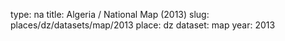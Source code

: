 type: na
title: Algeria / National Map (2013)
slug: places/dz/datasets/map/2013
place: dz
dataset: map
year: 2013
